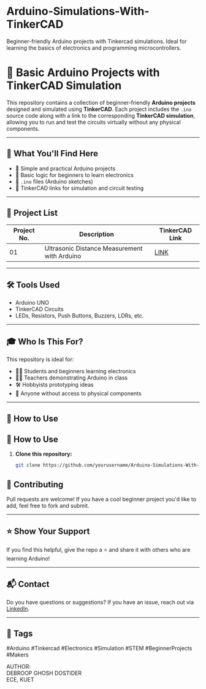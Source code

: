 # Arduino-Simulations-With-TinkerCAD
Beginner-friendly Arduino projects with Tinkercad simulations. Ideal for learning the basics of electronics and programming microcontrollers.
# 🚀 Basic Arduino Projects with TinkerCAD Simulation

This repository contains a collection of beginner-friendly **Arduino projects** designed and simulated using **TinkerCAD**. Each project includes the `.ino` source code along with a link to the corresponding **TinkerCAD simulation**, allowing you to run and test the circuits virtually without any physical components.

---

## 🧰 What You'll Find Here

- 🔌 Simple and practical Arduino projects
- 🧠 Basic logic for beginners to learn electronics
- 🧾 `.ino` files (Arduino sketches)
- 🔗 TinkerCAD links for simulation and circuit testing

---

## 📁 Project List

| Project No. | Description              | TinkerCAD Link          |
|-------------|--------------------------|--------------------------|
| 01          | Ultrasonic Distance Measurement with Arduino | [LINK](https://www.tinkercad.com/things/8La7gHM5abg-ultrasonic-distance-measurement-with-arduino?sharecode=8NB7g2nOGrTSoRD2fi7qk5l5GRE9G1iKHYV6oxdmMsY)


---

## 🛠 Tools Used

- Arduino UNO
- TinkerCAD Circuits
- LEDs, Resistors, Push Buttons, Buzzers, LDRs, etc.

---

## 🎓 Who Is This For?

This repository is ideal for:

- 🧑‍🎓 Students and beginners learning electronics
- 👩‍🏫 Teachers demonstrating Arduino in class
- 🛠️ Hobbyists prototyping ideas
- 🧪 Anyone without access to physical components

---

## 📌 How to Use
## 🚀 How to Use

1. **Clone this repository:**

   ```bash
   git clone https://github.com/yourusername/Arduino-Simulations-With-TinkerCAD.git
## 🙌 Contributing

Pull requests are welcome! If you have a cool beginner project you'd like to add, feel free to fork and submit.

---

## ⭐ Show Your Support

If you find this helpful, give the repo a ⭐ and share it with others who are learning Arduino!

---

## 📬 Contact

Do you have questions or suggestions? If you have an issue, reach out via [LinkedIn](https://www.linkedin.com/in/debroop-ghosh-dostider2005/).

---

## 🔖 Tags

#Arduino #Tinkercad #Electronics #Simulation #STEM #BeginnerProjects #Makers

<p>
AUTHOR: <br>
DEBROOP GHOSH DOSTIDER <br>
ECE, KUET
</p>
